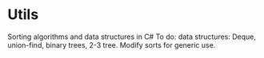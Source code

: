 # Utils
Sorting algorithms and data structures in C#
To do: data structures: Deque, union-find, binary trees, 2-3 tree.
 Modify sorts for generic use.
